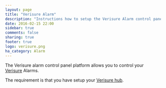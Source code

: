 ```yaml
---
layout: page
title: "Verisure Alarm"
description: "Instructions how to setup the Verisure Alarm control panel within Home Assistant."
date: 2016-02-15 22:00
sidebar: true
comments: false
sharing: true
footer: true
logo: verisure.png
ha_category: Alarm
---
```



The Verisure alarm control panel platform allows you to control your [Verisure](https://www.verisure.com/) Alarms.

The requirement is that you have setup your [Verisure hub](/components/verisure/).

